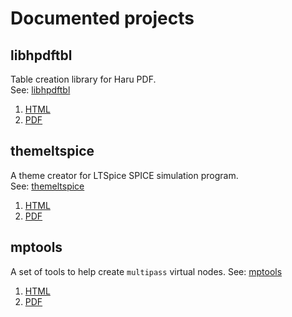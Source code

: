# Documented projects

## libhpdftbl

Table creation library for Haru PDF.   
See: [libhpdftbl](https://github.com/johan162/hpdf_table)

1. [HTML](libhpdftbl/html/index.html)
2. [PDF](libhpdftbl/lihpdftbl_manual_v1.0.0-beta.pdf)


## themeltspice

A theme creator for LTSpice SPICE simulation program.   
See: [themeltspice](https://github.com/johan162/themeltspice)

1. [HTML](themeltspice/README.md)
2. [PDF](themeltspice/README.pdf)

## mptools

A set of tools to help create `multipass` virtual nodes.
See: [mptools](https://github.com/johan162/mptools)

1. [HTML](mptools/html/index.html)
2. [PDF](mptools/mptools_manual.pdf)



